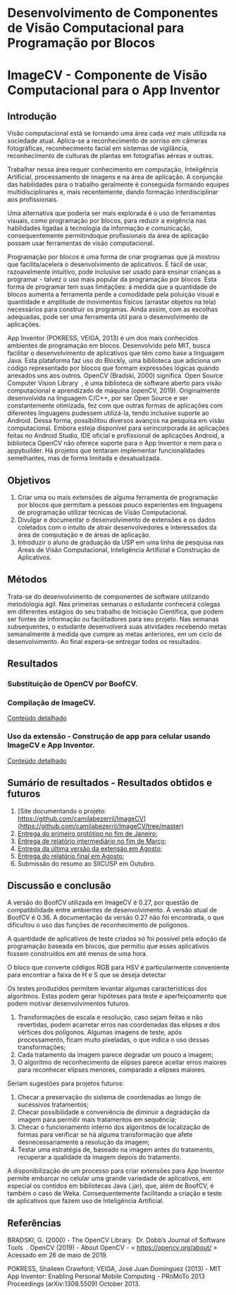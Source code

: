 # Desenvolvimento de Componentes de Visão Computacional para Programação por Blocos
# ImageCV - Componente de Visão Computacional para o App Inventor

## Introdução

Visão computacional está se tornando uma área cada vez mais utilizada na
sociedade atual. Aplica-se a reconhecimento de sorriso em câmeras fotográficas,
reconhecimento facial em sistemas de vigilância, reconhecimento de culturas de
plantas em fotografias aéreas e outras.

Trabalhar nessa área requer conhecimento em computação, Inteligência
Artificial, processamento de imagens e na área de aplicação. A conjunção das
habilidades para o trabalho geralmente é conseguida formando equipes
multidisciplinares e, mais recentemente, dando formação interdisciplinar aos
profissionais.

Uma alternativa que poderia ser mais explorada é o uso de ferramentas
visuais, como programação por blocos, para reduzir a exigência nas habilidades
ligadas à tecnologia da informação e comunicação, consequentemente permitindoque profissionais da área de aplicação possam usar ferramentas de visão
computacional.

Programação por blocos é uma forma de criar programas que já mostrou que
facilita/acelera o desenvolvimento de aplicativos. É fácil de usar, razoavelmente
intuitivo, pode inclusive ser usado para ensinar crianças a programar - talvez o uso
mais popular da programação por blocos. Esta forma de programar tem suas
limitações: à medida que a quantidade de blocos aumenta a ferramenta perde a
comodidade pela poluição visual e quantidade e amplitude de movimentos físicos
(arrastar objetos na tela) necessários para construir os programas. Ainda assim,
com as escolhas adequadas, pode ser uma ferramenta útil para o desenvolvimento
de aplicações.

App Inventor (POKRESS, VEIGA, 2013) é um dos mais conhecidos
ambientes de programação em blocos. Desenvolvido pelo MIT, busca facilitar o
desenvolvimento de aplicativos que têm como base a linguagem Java. Esta
plataforma faz uso do Blockly, uma biblioteca que adiciona um código representado
por blocos que formam expressões lógicas quando anexados uns aos outros.
OpenCV (Bradski, 2000) significa ​ Open Source Computer Vision Library ​ , é
uma biblioteca de software aberto para visão computacional e aprendizado de
máquina (openCV, 2019). Originalmente desenvolvida na linguagem C/C++, por ser
Open Source e ser constantemente otimizada, fez com que outras formas de
aplicações com diferentes linguagens pudessem utilizá-la, tendo inclusive suporte
ao Android. Dessa forma, possibilitou diversos avanços na pesquisa em visão
computacional. Embora esteja disponível para serincorporada às aplicações feitas
no Android Studio, IDE oficial e profissional de aplicações Android, a biblioteca OpenCV não oferece suporte para o App Inventor e nem para o appybuilder. Há
projetos que tentaram implementar funcionalidades semelhantes, mas de forma
limitada e desatualizada.


## Objetivos

1. Criar uma ou mais extensões de alguma ferramenta de programação por
blocos que permitam a pessoas pouco experientes em linguagens de
programação utilizar técnicas de Visão Computacional.
2. Divulgar e documentar o desenvolvimento de extensões e os dados
coletados com o intuito de atrair desenvolvedores e interessados da área de
computação e de áreas de aplicação.
3. Introduzir o aluno de graduação da USP em uma linha de pesquisa nas Áreas
de Visão Computacional, Inteligência Artificial e Construção de Aplicativos.

## Métodos

Trata-se do desenvolvimento de componentes de software utilizando metodologia ágil. Nas primeiras semanas o estudante conhecerá colegas em diferentes estágios do seu trabalho de Iniciação Científica, que podem ser fontes de informação ou facilitadores para seu projeto. Nas semanas subsequentes, o estudante desenvolverá suas atividades recebendo metas semanalmente à medida que cumpre as metas anteriores, em um ciclo de desenvolvimento. Ao final espera-se entregar todos os resultados.

## Resultados

### Substituição de OpenCV por BoofCV.
### Compilação de ImageCV.
[Conteúdo detalhado](documentos/ExtensaoImageCV.md)

### Uso da extensão - Construção de app para celular usando ImageCV e App Inventor.
[Conteúdo detalhado](README.md)

## Sumário de resultados - Resultados obtidos e futuros

1. [Site documentando o projeto: https://github.com/camilabezerril/ImageCV](https://github.com/camilabezerril/ImageCV/tree/master)
2. [Entrega do primeiro protótipo no fim de Janeiro](appcv.ImageCV.aix);
4. [Entrega de relatório intermediário no fim de Março](DocumentacaoProjeto.pdf);
5. [Entrega da última versão da extensão em Agosto](appcv.ImageCV.aix);
6. [Entrega do relatório final em Agosto](relatorio.md);
7. Submissão do resumo ao SIICUSP em Outubro.

## Discussão e conclusão

A versão do BoofCV utilizada em ImageCV é 0.27, por questão de compatibilidade entre ambientes de desenvolvimento. A versão atual de BoofCV é 0.36. A documentação da versão 0.27 não foi encontrada, o que dificultou o uso das funções de reconhecimento de polígonos.

A quantidade de aplicativos de teste criados só foi possível pela adoção da programação baseada em blocos, que permitiu que esses aplicativos fossem construídos em até menos de uma hora.

O bloco que converte códigos RGB para HSV é particularmente conveniente para encontrar a faixa de H e S que se deseja detectar

Os testes produzidos permitem levantar algumas características dos algoritmos. Estas podem gerar hipóteses para teste e aperfeiçoamento que podem motivar desenvolvimentos futuros.

1. Transformações de escala e resolução, caso sejam feitas e não revertidas, podem acarretar erros nas coordenadas das elipses e dos vértices dos polígonos. Algumas imagens de teste, após processamento, ficam muito pixeladas, o que indica o uso dessas transformações;
2. Cada tratamento da imagem parece degradar um pouco a imagem;
3. O algoritmo de reconhecimento de elipses parece aceitar erros maiores para reconhecer elipses menores, comparado a elipses maiores.

Seriam sugestões para projetos futuros:

1. Checar a preservação do sistema de coordenadas ao longo de sucessivos tratamentos;
2. Checar possibilidade e conveniência de diminuir a degradação da imagem para permitir mais tratamentos em sequência;
3. Checar o funcionamento interno dos algoritmos de localização de formas para verificar se há alguma transformação que afete desnecessariamente a resolução da imagem;
4. Testar uma estratégia de, baseado na imagem antes do tratamento, recuperar a qualidade da imagem depois do tratamento.

A  disponibilização de um processo para criar extensões para App Inventor permite embarcar no celular uma grande variedade de aplicativos, em especial os contidos em bibliotecas Java (.jar), que, além de BoofCV, é também o caso de Weka. Consequentemente facilitando a criação e teste de aplicativos que fazem uso de Inteligência Artificial.

## Referências

BRADSKI, G. (2000) - The OpenCV Library. ​ Dr. Dobb’s Journal of Software Tools ​ .
OpenCV (2019) - About OpenCV - <​ https://opencv.org/about/​ > Acessado em 26 de
maio de 2019.

POKRESS, Shaileen Crawford; VEIGA, José Juan Dominguez (2013) - MIT App
Inventor: Enabling Personal Mobile Computing - PRoMoTo 2013 Proceedings
(arXiv:1309.5509) October 2013.

